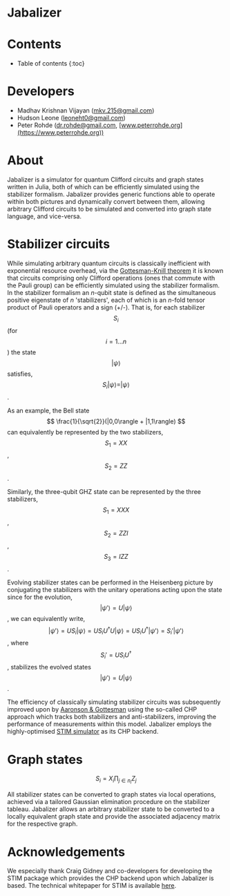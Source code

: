 # Jabalizer

<script src="https://cdn.mathjax.org/mathjax/latest/MathJax.js?config=TeX-AMS-MML_HTMLorMML" type="text/javascript"></script>

# Contents

* Table of contents
{:toc}

# Developers

+ Madhav Krishnan Vijayan ([mkv.215@gmail.com](mailto:mkv.215@gmail.com))
+ Hudson Leone ([leoneht0@gmail.com](mailto:leoneht0@gmail.com))
+ Peter Rohde ([dr.rohde@gmail.com](mailto:dr.rohde@gmail.com), [www.peterrohde.org](https://www.peterrohde.org))

# About

Jabalizer is a simulator for quantum Clifford circuits and graph states written in Julia, both of which can be efficiently simulated using the stabilizer formalism. Jabalizer provides generic functions able to operate within both pictures and dynamically convert between them, allowing arbitrary Clifford circuits to be simulated and converted into graph state language, and vice-versa.

# Stabilizer circuits

While simulating arbitrary quantum circuits is classically inefficient with exponential resource overhead, via the [Gottesman-Knill theorem](https://arxiv.org/abs/quant-ph/9807006) it is known that circuits comprising only Clifford operations (ones that commute with the Pauli group) can be efficiently simulated using the stabilizer formalism. In the stabilizer formalism an _n_-qubit state is defined as the simultaneous positive eigenstate of _n_ 'stabilizers', each of which is an _n_-fold tensor product of Pauli operators and a sign (+/-). That is, for each stabilizer $$ S_i $$ (for $$ i=1\dots n $$) the state $$ |\psi\rangle $$ satisfies,
$$ S_i|\psi\rangle = |\psi\rangle $$.

As an example, the Bell state $$ \frac{1}{\sqrt{2}}(|0,0\rangle + |1,1\rangle) $$ can equivalently be represented by the two stabilizers,
$$ S_1 = XX $$,
$$ S_2 = ZZ $$.

Similarly, the three-qubit GHZ state can be represented by the three stabilizers,
$$ S_1 = XXX $$,
$$ S_2 = ZZI $$,
$$ S_3 = IZZ $$.

Evolving stabilizer states can be performed in the Heisenberg picture by conjugating the stabilizers with the unitary operations acting upon the state since for the evolution,
$$ |\psi'\rangle = U |\psi\rangle $$,
we can equivalently write,
$$ |\psi'\rangle = US_i |\psi\rangle  = U S_i U^\dag U |\psi\rangle = U S_i U^\dag |\psi'\rangle  = S_i' |\psi'\rangle $$,
where $$ S_i' = U S_i U^\dag $$, stabilizes the evolved states $$ |\psi'\rangle = U |\psi\rangle $$.

The efficiency of classically simulating stabilizer circuits was subsequently improved upon by [Aaronson & Gottesman](https://arxiv.org/abs/quant-ph/0406196) using the so-called CHP approach which tracks both stabilizers and anti-stabilizers, improving the performance of measurements within this model. Jabalizer employs the highly-optimised [STIM simulator](https://github.com/quantumlib/Stim) as its CHP backend.

# Graph states

$$ S_i = X_i \prod_{j\in n_i} Z_j $$

All stabilizer states can be converted to graph states via local operations, achieved via a tailored Gaussian elimination procedure on the stabilizer tableau. Jabalizer allows an arbitrary stabilizer state to be converted to a locally equivalent graph state and provide the associated adjacency matrix for the respective graph.

# Acknowledgements

We especially thank Craig Gidney and co-developers for developing the STIM package which provides the CHP backend upon which Jabalizer is based. The technical whitepaper for STIM is available [here](https://arxiv.org/abs/2103.02202).
